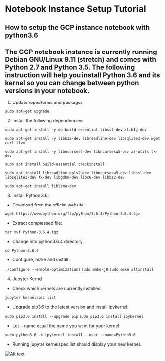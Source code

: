 # Notebook Instance Setup Tutorial

## How to setup the GCP instance notebook with python3.6

## The GCP notebook instance is currently running Debian GNU/Linux 9.11 (stretch) and comes with Python 2.7 and Python 3.5. The following instruction will help you install Python 3.6 and its kernel so you can change between python versions in your notebook.

1. Update repositories and packages

```sudo apt-get upgrade```

2. Install the following dependencies:

```sudo apt-get install -y do build-essential libssl-dev zlib1g-dev```

```sudo apt-get install -y libbz2-dev libreadline-dev libsqlite3-dev wget curl llvm```

```sudo apt-get install -y libncurses5-dev libncursesw5-dev xz-utils tk-dev```

```sudo apt install build-essential checkinstall```

```sudo apt install libreadline-gplv2-dev libncursesw5-dev libssl-dev libsqlite3-dev tk-dev libgdbm-dev libc6-dev libbz2-dev```

```sudo apt-get install liblzma-dev```

3. Install Python 3.6:

* Download from the official website :

```wget https://www.python.org/ftp/python/3.6.4/Python-3.6.4.tgz```

* Extract compressed file:

```tar xvf Python-3.6.4.tgz```

* Change into python3.6.4 directory :

```cd Python-3.6.4```

* Configure, make and install :

```./configure --enable-optimizations```
```sudo make-j8```
```sudo make altinstall```

4. Jupyter Kernel

* Check which kernels are currently installed:

```jupyter kernelspec list```

* Upgrade pip3.6 to the latest version and install ipykernel:

```sudo pip3.6 install --upgrade pip```
```sudo pip3.6 install ipykernel```

* Let --name equal the name you want for your kernel

```sudo python3.6 -m ipykernel install --user --name=Python3.6```

* Running jupyter kernelspec list should display your new kernel.

![Alt text](/images/kernelsnip.PNG?raw=true "Kernelspec output")
